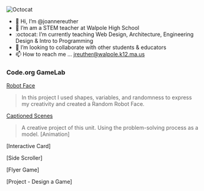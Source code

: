 ![Octocat](https://user-images.githubusercontent.com/86889241/201698262-2a8d5a5f-73b4-4c3a-b589-0eb6fe9a6cf9.png)
- 👋 Hi, I’m @joannereuther
- 👀 I’m am a STEM teacher at Walpole High School
- :octocat: I’m currently teaching Web Design, Architecture, Engineering Design & Intro to Programming
- :information_desk_person: I’m looking to collaborate with other students & educators
- 📫 How to reach me ... jreuther@walpole.k12.ma.us
<!--
### Published Work
[Example 1](https://joannereuther.github.io/example/)
-->
### Code.org GameLab
[Robot Face](https://joannereuther.github.io/RobotFace/)
> In this project I used shapes, variables, and randomness to express my creativity and created a Random Robot Face.

[Captioned Scenes](https://studio.code.org/projects/gamelab/C6EA16hmGgb8blQpkuv5XEV2jWf_16vNYOCsbSC6Qog)
> A creative project of this unit. Using the problem-solving process as a model.
[Animation]
>
[Interactive Card]
>
[Side Scroller]
>>
[Flyer Game]
>
[Project - Design a Game]
>
